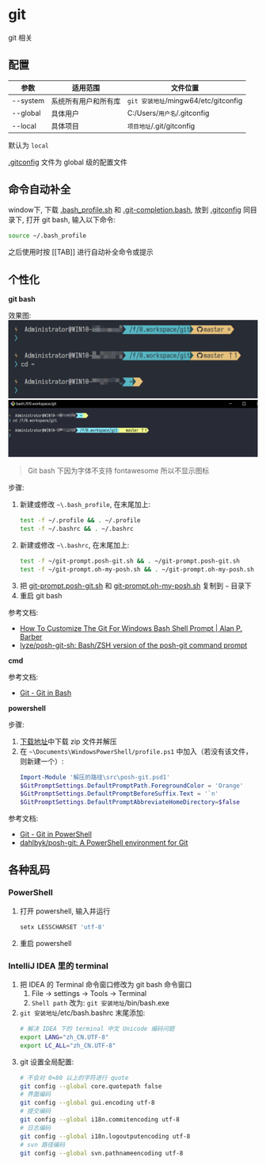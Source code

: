 # git

git 相关

## 配置

| 参数     | 适用范围             | 文件位置                             |
| -------- | -------------------- | ------------------------------------ |
| --system | 系统所有用户和所有库 | `git 安装地址`/mingw64/etc/gitconfig |
| --global | 具体用户             | C:/Users/`用户名`/.gitconfig         |
| --local  | 具体项目             | `项目地址`/.git/gitconfig            |

默认为 `local`

[.gitconfig](./.gitconfig) 文件为 global 级的配置文件

## 命令自动补全

window下, 下载 [.bash_profile.sh](./.bash_profile.sh) 和 [.git-completion.bash](./.git-completion.bash), 放到 [.gitconfig](./.gitconfig) 同目录下, 打开 git bash, 输入以下命令:

```bash
source ~/.bash_profile
```

之后使用时按 [[TAB]] 进行自动补全命令或提示

## 个性化

**git bash**

效果图:
![git效果图](./效果图-vscode.png)
![git效果图](./效果图-bash.png)
> Git bash 下因为字体不支持 fontawesome 所以不显示图标

步骤:
1. 新建或修改 `~\.bash_profile`, 在末尾加上:
    ```sh
    test -f ~/.profile && . ~/.profile
    test -f ~/.bashrc && . ~/.bashrc
    ```
2. 新建或修改 `~\.bashrc`, 在末尾加上:
    ```sh
    test -f ~/git-prompt.posh-git.sh && . ~/git-prompt.posh-git.sh
    test -f ~/git-prompt.oh-my-posh.sh && . ~/git-prompt.oh-my-posh.sh
    ```
3. 把 [git-prompt.posh-git.sh](./git-prompt.posh-git.sh) 和 [git-prompt.oh-my-posh.sh](./git-prompt.oh-my-posh.sh) 复制到 `~` 目录下
4. 重启 git bash

参考文档:
* [How To Customize The Git For Windows Bash Shell Prompt | Alan P. Barber](https://alanbarber.com/post/how-to-customize-the-git-for-windows-bash-shell-prompt/)
* [lyze/posh-git-sh: Bash/ZSH version of the posh-git command prompt](https://github.com/lyze/posh-git-sh)

**cmd**

参考文档:
* [Git - Git in Bash](https://git-scm.com/book/en/v2/Appendix-A%3A-Git-in-Other-Environments-Git-in-Bash)

**powershell**

步骤:
1. [下载地址](https://github.com/dahlbyk/posh-git/releases/tag/v1.0.0-beta3)中下载 zip 文件并解压
2. 在 `~\Documents\WindowsPowerShell/profile.ps1` 中加入（若没有该文件，则新建一个）:
    ```ps1
    Import-Module '解压的路径\src\posh-git.psd1'
    $GitPromptSettings.DefaultPromptPath.ForegroundColor = 'Orange'
    $GitPromptSettings.DefaultPromptBeforeSuffix.Text = '`n'
    $GitPromptSettings.DefaultPromptAbbreviateHomeDirectory=$false
    ```

参考文档:
* [Git - Git in PowerShell](https://git-scm.com/book/en/v2/Appendix-A%3A-Git-in-Other-Environments-Git-in-PowerShell)
* [dahlbyk/posh-git: A PowerShell environment for Git](https://github.com/dahlbyk/posh-git)

## 各种乱码

### PowerShell

1. 打开 powershell, 输入并运行
    ```sh
    setx LESSCHARSET 'utf-8'
    ```
2. 重启 powershell

### IntelliJ IDEA 里的 terminal

1. 把 IDEA 的 Terminal 命令窗口修改为 git bash 命令窗口
    1. File -> settings -> Tools -> Terminal
    2. `Shell path` 改为: `git 安装地址`/bin/bash.exe
2. `git 安装地址`/etc/bash.bashrc 末尾添加:
    ```sh
    # 解决 IDEA 下的 terminal 中文 Unicode 编码问题
    export LANG="zh_CN.UTF-8"
    export LC_ALL="zh_CN.UTF-8"
    ```
3. git 设置全局配置:
    ```sh
    # 不会对 0×80 以上的字符进行 quote
    git config --global core.quotepath false
    # 界面编码
    git config --global gui.encoding utf-8
    # 提交编码
    git config --global i18n.commitencoding utf-8
    # 日志编码
    git config --global i18n.logoutputencoding utf-8
    # svn 路径编码
    git config --global svn.pathnameencoding utf-8
    ```
